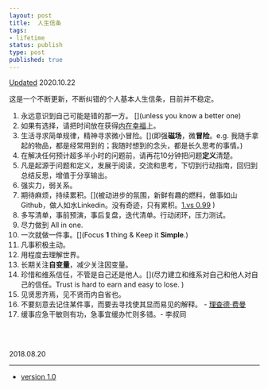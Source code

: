 ```yaml
--- 
layout: post
title:  人生信条
tags: 
- lifetime
status: publish
type: post
published: true
---
```


[Updated](https://github.githistory.xyz/willwang-x/willwang-x.github.io/blob/master/_posts/blogs/2018-10-20-tenet.md) 2020.10.22

这是一个不断更新，不断纠错的个人基本人生信条，目前并不稳定。

1. 永远意识到自己可能是错的那一方。 [](unless you know a better one)
2. 如果有选择，请把时间放在获得[内在幸福](https://twitter.com/naval/status/1053206878157627392?lang=en)上。
3. 生活寻求简单规律，精神寻求微小冒险。[](即强**磁场**，微**冒险**。e.g. 我随手拿起的物品，都是经常用到的；我随时想到的念头，都是长久思考的事情。)
4. 在解决任何预计超多半小时的问题前，请再花10分钟把问题**定义**清楚。
1. 凡是起源于问题和定义，发展于阅读，交流和思考，下切到行动指南，回归到总结反思，增值于分享输出。
1. 强实力，弱关系。[](做事如山，做人如水。)
2. 期待麻烦，持续累积。[](被动进步的氛围，新鲜有趣的燃料，做事如山Github，做人如水Linkedin。没有奇迹，只有累积。[1.vs 0.99](https://i.imgur.com/Kb6UQ5A.jpg) )<span style="color:white;">!</span> 
1. 多写清单，事前预演，事后复盘，迭代清单。行动闭环，压力测试。[](因为大型系统不是设计出来的，而是演化出来的。)
1. 尽力做到 All in one.
1. 一次就做一件事。[](Focus **1** thing & Keep it **Simple**.)
1. 凡事积极主动。[](因为人生许多事情，没有暂定键，是逆水行舟，不进则退。)
1. 用程度去理解世界。[](因为人生许多问题，不是是非题，而是程度题。所以，进一寸便有一寸的欢喜。)
1. 长期关注**自变量**，减少关注因变量。[](就像X改变Y。所谓欲速则不达，厚积而薄发。)
1. 珍惜和维系信任，不管是自己还是他人。[](尽力建立和维系对自己和他人对自己的信任。Trust is hard to earn and easy to lose. )
2. 见贤思齐焉，见不贤而内自省也。
1. 不要刻意去记住某件事，而要去寻找使其显而易见的解释。 - [理查德·费曼](https://medium.com/taking-note/learning-from-the-feynman-technique-5373014ad)
1. 缓事应急干敏则有功，急事宜缓办忙则多错。- 李叔同



<br>
<br>
          
2018.08.20  


--- 

* [version 1.0](https://github.githistory.xyz/willwang-x/willwang-x.github.io/blob/master/_posts/2018-10-20-tenet.md)
 